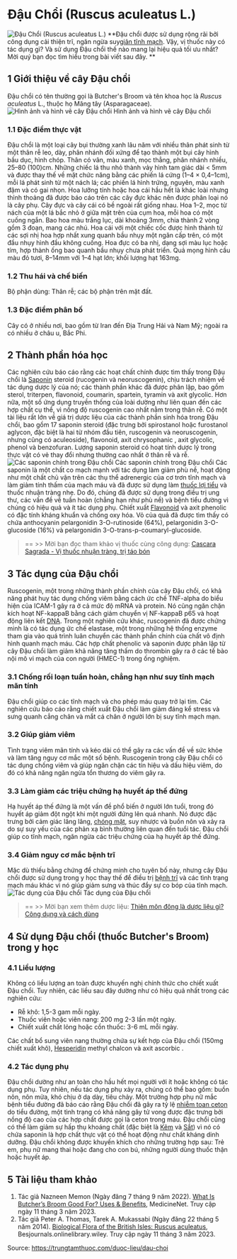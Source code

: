 # Đậu Chổi (Ruscus aculeatus L.)

![Đậu Chổi \(Ruscus aculeatus L.\)](https://trungtamthuoc.com/images/others/dau-choi-1-7041.jpg)
**Đậu chổi được sử dụng rộng rãi bởi công dụng cải thiện trĩ, ngăn ngừa suy[giãn tĩnh mạch](https://trungtamthuoc.com/bai-viet/gian-tinh-mach-tong-quan-trieu-chung-nguyen-nhan-va-yeu-to-nguy-co "giãn tĩnh mạch"). Vậy, vị thuốc này có tác dụng gì? Và sử dụng Đậu chổi thế nào mang lại hiệu quả tối ưu nhất? Mời quý bạn đọc tìm hiểu trong bài viết sau đây. **
##  1 Giới thiệu về cây Đậu chổi
Đậu chổi có tên thường gọi là Butcher's Broom và tên khoa học là _Ruscus aculeatus_ L., thuộc họ Măng tây (Asparagaceae).
![Hình ảnh và hình vẽ cây Đậu chổi](https://trungtamthuoc.com/images/item/dau-choi-2.jpg) Hình ảnh và hình vẽ cây Đậu chổi
### 1.1 Đặc điểm thực vật
Đậu chổi là một loại cây bụi thường xanh lâu năm với nhiều thân phát sinh từ một thân rễ leo, dày, phân nhánh đối xứng để tạo thành một bụi cây hình bầu dục, hình chóp. Thân có vân, màu xanh, mọc thẳng, phân nhánh nhiều, 25–80 (100)cm. Những chiếc lá thu nhỏ thành vảy hình tam giác dài < 5mm và được thay thế về mặt chức năng bằng các phiến lá cứng (1–4 × 0,4–1cm), mỗi lá phát sinh từ một nách lá; các phiến lá hình trứng, nguyên, màu xanh đậm và có gai nhọn. 
Hoa lưỡng tính hoặc hoa cái hầu hết là khác loài nhưng thỉnh thoảng đã được báo cáo trên các cây đực khác nên được phân loại nó là cây phụ. Cây đực và cây cái có bề ngoài rất giống nhau. Hoa 1–2, mọc từ nách của một lá bắc nhỏ ở giữa mặt trên của cụm hoa, mỗi hoa có một cuống ngắn. Bao hoa màu trắng lục, dài khoảng 3mm, chia thành 2 vòng gồm 3 đoạn, mang các nhú. Hoa cái với một chiếc cốc được hình thành từ các sợi nhị hoa hợp nhất xung quanh bầu nhụy một ngăn cấp trên, có một đầu nhụy hình đầu không cuống. Hoa đực có ba nhị, dạng sợi màu lục hoặc tím, hợp thành ống bao quanh bầu nhụy chưa phát triển. Quả mọng hình cầu màu đỏ tươi, 8–14mm với 1–4 hạt lớn; khối lượng hạt 163mg.
### 1.2 Thu hái và chế biến
Bộ phận dùng: Thân rễ; các bộ phận trên mặt đất.
### 1.3 Đặc điểm phân bố
Cây có ở nhiều nơi, bao gồm từ Iran đến Địa Trung Hải và Nam Mỹ; ngoài ra có nhiều ở châu u, Bắc Phi.
##  2 Thành phần hóa học
Các nghiên cứu báo cáo rằng các hoạt chất chính được tìm thấy trong Đậu chổi là [Saponin](https://trungtamthuoc.com/hoat-chat/saponin "Saponin") steroid (rucogenin và neoruscogenin), chịu trách nhiệm về tác dụng dược lý của nó; các thành phần khác đã được phân lập, bao gồm sterol, triterpen, flavonoid, coumarin, spartein, tyramin và axit glycolic. Hơn nữa, một số ứng dụng truyền thống của loài dường như liên quan đến các hợp chất cụ thể, vì nồng độ ruscogenin cao nhất nằm trong thân rễ.
Có một tài liệu rất lớn về giá trị dược liệu của các thành phần sinh hóa trong Đậu chổi, bao gồm 17 saponin steroid (đặc trưng bởi spirostanol hoặc furostanol aglycon, đặc biệt là hai từ nhóm đầu tiên, ruscogenin và neoruscogenin, nhưng cũng có aculeoside), flavonoid, axit chrysophanic , axit glycolic, phenol và benzofuran. Lượng saponin steroid có hoạt tính dược lý trong thực vật có vẻ thay đổi nhưng thường cao nhất ở thân rễ và rễ.
![Các saponin chính trong Đậu chổi](https://trungtamthuoc.com/images/item/dau-choi-3.jpg) Các saponin chính trong Đậu chổi
Các saponin là một chất co mạch mạnh với tác dụng làm giảm phù nề, hoạt động như một chất chủ vận trên các thụ thể adrenergic của cơ trơn tĩnh mạch và làm giảm tính thấm của mạch máu và đã được sử dụng làm [thuốc lợi tiểu](https://trungtamthuoc.com/bai-viet/duoc-ly-thuoc-loi-tieu-dai-cuong-va-cac-thuoc-cu-the "thuốc lợi tiểu") và thuốc nhuận tràng nhẹ. Do đó, chúng đã được sử dụng trong điều trị ung thư, các vấn đề về tuần hoàn (chẳng hạn như phù nề) và bệnh tiểu đường vì chúng có hiệu quả và ít tác dụng phụ. Chiết xuất [Flavonoid](https://trungtamthuoc.com/hoat-chat/flavonoid "Flavonoid") và axit phenolic có đặc tính kháng khuẩn và chống oxy hóa.
Vỏ của quả đã được tìm thấy có chứa anthocyanin pelargonidin 3-O-rutinoside (64%), pelargonidin 3-O-glucoside (16%) và pelargonidin 3-O-trans-p-coumaryl-glucoside.
> == >> Mời bạn đọc tham khảo vị thuốc cùng công dụng: [Cascara Sagrada - Vị thuốc nhuận tràng, trị táo bón](https://trungtamthuoc.com/duoc-lieu/cascara-sagrada)
##  3 Tác dụng của Đậu chổi
Ruscogenin, một trong những thành phần chính của cây Đậu chổi, có khả năng phát huy tác dụng chống viêm bằng cách ức chế TNF-alpha do biểu hiện của ICAM-1 gây ra ở cả mức độ mRNA và protein. Nó cũng ngăn chặn kích hoạt NF-kappaB bằng cách giảm chuyển vị NF-kappaB p65 và hoạt động liên kết [DNA](https://trungtamthuoc.com/hoat-chat/dna "DNA"). Trong một nghiên cứu khác, ruscogenin đã được chứng minh là có tác dụng ức chế elastase, một trong những hệ thống enzyme tham gia vào quá trình luân chuyển các thành phần chính của chất vô định hình quanh mạch máu.
Các hợp chất phenolic và saponin được phân lập từ cây Đậu chổi làm giảm khả năng tăng thấm do thrombin gây ra ở các tế bào nội mô vi mạch của con người (HMEC-1) trong ống nghiệm.
### 3.1 Chống rối loạn tuần hoàn, chẳng hạn như suy tĩnh mạch mãn tính
Đậu chổi giúp co các tĩnh mạch và cho phép máu quay trở lại tim. Các nghiên cứu báo cáo rằng chiết xuất Đậu chổi làm giảm đáng kể stress và sưng quanh cẳng chân và mắt cá chân ở người lớn bị suy tĩnh mạch mạn.
### 3.2 Giúp giảm viêm
Tình trạng viêm mãn tính và kéo dài có thể gây ra các vấn đề về sức khỏe và làm tăng nguy cơ mắc một số bệnh. Ruscogenin trong cây Đậu chổi có tác dụng chống viêm và giúp ngăn chặn các tín hiệu và dấu hiệu viêm, do đó có khả năng ngăn ngừa tổn thương do viêm gây ra.
### 3.3 Làm giảm các triệu chứng hạ huyết áp thế đứng
Hạ huyết áp thế đứng là một vấn đề phổ biến ở người lớn tuổi, trong đó huyết áp giảm đột ngột khi một người đứng lên quá nhanh. Nó được đặc trưng bởi cảm giác lâng lâng, [chóng mặt](https://trungtamthuoc.com/bai-viet/chong-mat "chóng mặt"), suy nhược và buồn nôn và xảy ra do sự suy yếu của các phản xạ bình thường liên quan đến tuổi tác. Đậu chổi giúp co tĩnh mạch, ngăn ngừa các triệu chứng của hạ huyết áp thế đứng.
### 3.4 Giảm nguy cơ mắc bệnh trĩ
Mặc dù thiếu bằng chứng để chứng minh cho tuyên bố này, nhưng cây Đậu chổi được sử dụng trong y học thay thế để điều trị [bệnh trĩ](https://trungtamthuoc.com/bai-viet/benh-tri-dau-hieu-benh-va-cach-chua-benh-tri-tai-nha "bệnh trĩ") và các tình trạng mạch máu khác vì nó giúp giảm sưng và thúc đẩy sự co bóp của tĩnh mạch.
![Tác dụng của Đậu chổi](https://trungtamthuoc.com/images/item/dau-choi-4.jpg) Tác dụng của Đậu chổi
> == >> Mời bạn xem thêm dược liệu: [Thiên môn đông là dược liệu gì? Công dụng và cách dùng](https://trungtamthuoc.com/duoc-lieu/thien-mon-dong)
##  4 Sử dụng Đậu chổi (thuốc Butcher's Broom) trong y học
### 4.1 Liều lượng
Không có liều lượng an toàn được khuyến nghị chính thức cho chiết xuất Đậu chổi. Tuy nhiên, các liều sau đây dường như có hiệu quả nhất trong các nghiên cứu:
  * Rễ khô: 1,5-3 gam mỗi ngày.
  * Thuốc viên hoặc viên nang: 200 mg 2-3 lần một ngày.
  * Chiết xuất chất lỏng hoặc cồn thuốc: 3-6 mL mỗi ngày.


Các chất bổ sung viên nang thường chứa sự kết hợp của Đậu chổi (150mg chiết xuất khô), [Hesperidin](https://trungtamthuoc.com/hoat-chat/hesperidin "Hesperidin") methyl chalcon và axit ascorbic .
### 4.2 Tác dụng phụ
Đậu chổi dường như an toàn cho hầu hết mọi người với ít hoặc không có tác dụng phụ. Tuy nhiên, nếu tác dụng phụ xảy ra, chúng có thể bao gồm: buồn nôn, nôn mửa, khó chịu ở dạ dày, tiêu chảy.
Một trường hợp phụ nữ mắc bệnh tiểu đường đã báo cáo rằng Đậu chổi đã gây ra tỷ lệ [nhiễm toan ceton](https://trungtamthuoc.com/bai-viet/nhiem-toan-ceton-hon-me-nhiem-toan-ceton-57 "nhiễm toan ceton") do tiểu đường, một tình trạng có khả năng gây tử vong được đặc trưng bởi nồng độ cao của các hợp chất được gọi là ceton trong máu.
Đậu chổi cũng có thể làm giảm sự hấp thụ khoáng chất (đặc biệt là [Kẽm](https://trungtamthuoc.com/hoat-chat/kem "Kẽm") và [Sắt](https://trungtamthuoc.com/hoat-chat/sat "Sắt")) vì nó có chứa saponin là hợp chất thực vật có thể hoạt động như chất kháng dinh dưỡng.
Đậu chổi không được khuyến khích cho những trường hợp sau: Trẻ em, phụ nữ mang thai hoặc đang cho con bú, những người dùng thuốc thận hoặc huyết áp.
##  5 Tài liệu tham khảo
1. Tác giả Nazneen Memon (Ngày đăng 7 tháng 9 năm 2022). [What Is Butcher’s Broom Good For? Uses & Benefits](https://www.medicinenet.com/what_is_butchers_broom_good_for/article.htm), MedicineNet. Truy cập ngày 11 tháng 3 năm 2023. 
2. Tác giả Peter A. Thomas, Tarek A. Mukassabi (Ngày đăng 22 tháng 5 năm 2014). [Biological Flora of the British Isles: Ruscus aculeatus](https://besjournals.onlinelibrary.wiley.com/doi/full/10.1111/1365-2745.12265%C2%A0), Besjournals.onlinelibrary.wiley. Truy cập ngày 11 tháng 3 năm 2023. 


Source: https://trungtamthuoc.com/duoc-lieu/dau-choi